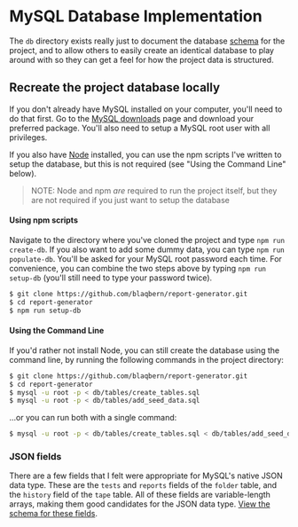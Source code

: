 # MySQL Database Implementation

The `db` directory exists really just to document the database [schema](https://github.com/blaqbern/report-generator/tree/master/db/tables/create_tables.sql)
 for the project, and to allow others to easily create an identical database to play around with so they can get a feel for how the project data is structured.

## Recreate the project database locally

If you don't already have MySQL installed on your computer, you'll need to do that first. Go to the [MySQL downloads](https://dev.mysql.com/downloads) page and download your preferred package. You'll also need to setup a MySQL root user with all privileges.

If you also have [Node](https://nodejs.org) installed, you can use the npm scripts I've written to setup the database, but this is not required (see "Using the Command Line" below).

> NOTE: Node and npm *are* required to run the project itself, but they are not required if you just want to setup the database

#### Using npm scripts

Navigate to the directory where you've cloned the project and type `npm run create-db`. If you also want to add some dummy data, you can type `npm run populate-db`. You'll be asked for your MySQL root password each time. For convenience, you can combine the two steps above by typing `npm run setup-db` (you'll still need to type your password twice).

```sh
$ git clone https://github.com/blaqbern/report-generator.git
$ cd report-generator
$ npm run setup-db
```

#### Using the Command Line

If you'd rather not install Node, you can still create the database using the command line, by running the following commands in the project directory:

```sh
$ git clone https://github.com/blaqbern/report-generator.git
$ cd report-generator
$ mysql -u root -p < db/tables/create_tables.sql
$ mysql -u root -p < db/tables/add_seed_data.sql
```

...or you can run both with a single command:

```sh
$ mysql -u root -p < db/tables/create_tables.sql < db/tables/add_seed_data.sql
```

### JSON fields
There are a few  fields that I felt were appropriate for MySQL's native JSON data type. These are the `tests` and `reports` fields of the `folder` table, and the `history` field of the `tape` table. All of these fields are variable-length arrays, making them good candidates for the JSON data type. [View the schema for these fields](https://github.com/blaqbern/report-generator/tree/master/db/tables/json-fields.md).
